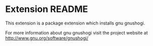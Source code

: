# Extension README

This extension is a package extension which installs gnu gnushogi.

For more information about gnu gnushogi visit the project website at
http://www.gnu.org/software/gnushogi/

